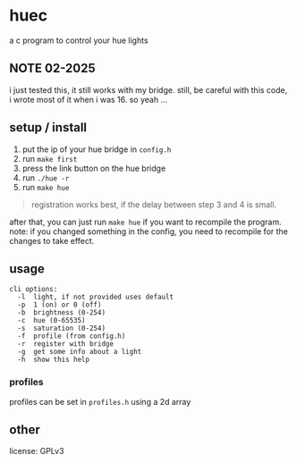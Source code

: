 # huec
a c program to control your hue lights

## NOTE 02-2025
i just tested this, it still works with my bridge. still,  be careful with this code, i wrote most of it when i was 16. so yeah ...

## setup / install

1. put the ip of your hue bridge in `config.h`
2. run ```make first```
3. press the link button on the hue bridge
4. run ```./hue -r```
5. run ```make hue```

> registration works best, if the delay between step 3 and 4 is small.

after that, you can just run ```make hue``` if you want to recompile the program.
note: if you changed something in the config, you need to recompile for the changes to take effect.

## usage
```
cli options:
  -l  light, if not provided uses default
  -p  1 (on) or 0 (off)
  -b  brightness (0-254)
  -c  hue (0-65535)
  -s  saturation (0-254)
  -f  profile (from config.h)
  -r  register with bridge
  -g  get some info about a light
  -h  show this help
```
### profiles

profiles can be set in `profiles.h` using a 2d array

## other

license: GPLv3
